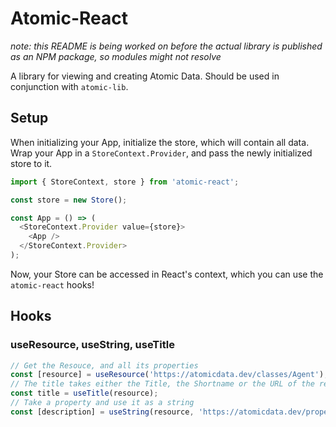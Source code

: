 # Atomic-React

_note: this README is being worked on before the actual library is published as an NPM package, so modules might not resolve_

A library for viewing and creating Atomic Data.
Should be used in conjunction with `atomic-lib`.

## Setup

When initializing your App, initialize the store, which will contain all data.
Wrap your App in a `StoreContext.Provider`, and pass the newly initialized store to it.

```ts
import { StoreContext, store } from 'atomic-react';

const store = new Store();

const App = () => (
  <StoreContext.Provider value={store}>
    <App />
  </StoreContext.Provider>
);
```

Now, your Store can be accessed in React's context, which you can use the `atomic-react` hooks!

## Hooks

### useResource, useString, useTitle

```ts
// Get the Resouce, and all its properties
const [resource] = useResource('https://atomicdata.dev/classes/Agent');
// The title takes either the Title, the Shortname or the URL of the resource
const title = useTitle(resource);
// Take a property and use it as a string
const [description] = useString(resource, 'https://atomicdata.dev/properties/description');
```
